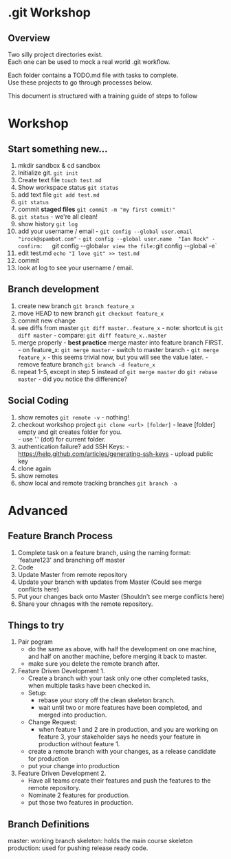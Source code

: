 .git Workshop
================
Overview
------------
Two silly project directories exist.  
Each one can be used to mock a real world .git workflow. 

Each folder contains a TODO.md file with tasks to complete.  
Use these projects to go through processes below. 

This document is structured with a training guide of steps to follow

Workshop
========
Start something new...
-----------------------
1. mkdir sandbox & cd sandbox
2. Initialize git. `git init`
3. Create text file  `touch test.md`
4. Show workspace status `git status`
5. add text file `git add test.md`
6. `git status`
7. commit **staged files**  `git commit -m "my first commit!"`
8. `git status` - we're all clean!
9. show history  `git log`
10. add your username / email
		-  `git config --global user.email "irock@spambot.com"`
		-  `git config --global user.name  "Ian Rock"
		-  confirm:   `git config --global` or view the file: `git config --global -e`
11. edit test.md  `echo "I love git" >> test.md`
12. commit
13. look at log to see your username / email. 

Branch development
------------------
1. create new branch `git branch feature_x`
2. move HEAD to new branch `git checkout feature_x`
3. commit new change
4. see diffs from master `git diff master..feature_x`
		- note: shortcut is `git diff master`
		- compare:  `git diff feature_x..master`
5. merge properly
		- **best practice** merge master into feature branch FIRST. 
		- on feature_x:  `git merge master`
		- switch to master branch
		- `git merge feature_x`
		- this seems trivial now, but you will see the value later.
		- remove feature branch `git branch -d feature_x`
6. repeat 1-5, except in step 5 instead of `git merge master` do `git rebase master`
		- did you notice the difference? 

Social Coding
--------------
1. show remotes `git remote -v`
		- nothing! 
2. checkout workshop project `git clone <url> [folder]`
		- leave [folder] empty and git creates folder for you.  
		- use '.' (dot) for current folder. 
3. authentication failure?   add SSH Keys:
		- https://help.github.com/articles/generating-ssh-keys
		- upload public key
4. clone again
5. show remotes
6. show local and remote tracking branches `git branch -a`




Advanced
=========


Feature Branch Process
----------------------

1. Complete task on a feature branch, using the naming format: 'feature123' and branching off master
2. Code
3. Update Master from remote repository
4. Update your branch with updates from Master (Could see merge conflicts here)
5. Put your changes back onto Master  (Shouldn't see merge conflicts here)
6. Share your chnages with the remote repository. 

Things to try
---------------
1. Pair pogram
	- do the same as above, with half the development on one machine, and half on another machine, before merging it back to master. 
	- make sure you delete the remote branch after. 
2. Feature Driven Development 1. 
	- Create a branch with your task only one other completed tasks, when multiple tasks have been checked in. 
	- Setup: 
		- rebase your story off the clean skeleton branch. 
		- wait until two or more features have been completed, and merged into production. 
	- Change Request: 
		- when feature 1 and 2 are in production, and you are working on feature 3, your stakeholder says he needs your feature in production without feature 1. 
	- create a remote branch with your changes, as a release candidate for production
	- put your change into production
3. Feature Driven Development 2. 
	- Have all teams create their features and push the features to the remote repository. 
	- Nominate 2 features for production.
	- put those two features in production. 

Branch Definitions
--------------------

master: working branch
skeleton: holds the main course skeleton
production: used for pushing release ready code. 
